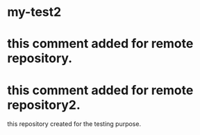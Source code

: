 # my-test2
# this comment added for remote repository.
# this comment added for remote repository2.
this repository created for the testing purpose.
